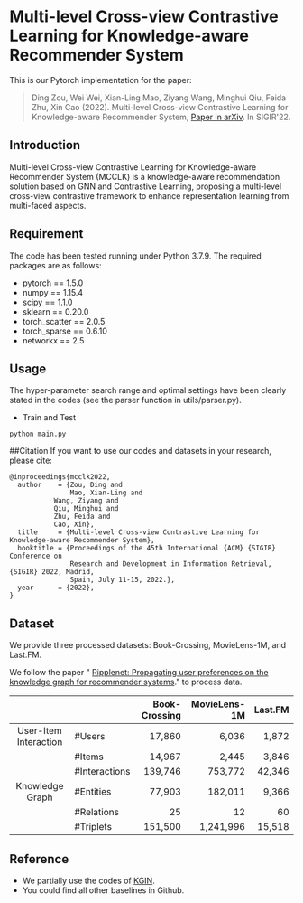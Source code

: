 # Multi-level Cross-view Contrastive Learning for Knowledge-aware Recommender System
This is our Pytorch implementation for the paper:
> Ding Zou, Wei Wei, Xian-Ling Mao, Ziyang Wang, Minghui Qiu, Feida Zhu, Xin Cao (2022). Multi-level Cross-view Contrastive Learning for Knowledge-aware Recommender System, [Paper in arXiv](https://arxiv.org/pdf/2204.08807.pdf). In SIGIR'22.


## Introduction
Multi-level Cross-view Contrastive Learning for Knowledge-aware Recommender System (MCCLK) is a knowledge-aware recommendation solution based on GNN and Contrastive Learning,
proposing a multi-level cross-view contrastive framework to enhance representation learning from multi-faced aspects.

## Requirement
The code has been tested running under Python 3.7.9. The required packages are as follows:
- pytorch == 1.5.0
- numpy == 1.15.4
- scipy == 1.1.0
- sklearn == 0.20.0
- torch_scatter == 2.0.5
- torch_sparse == 0.6.10
- networkx == 2.5

## Usage
The hyper-parameter search range and optimal settings have been clearly stated in the codes (see the parser function in utils/parser.py).
* Train and Test

```
python main.py 
```

##Citation
If you want to use our codes and datasets in your research, please cite:
```
@inproceedings{mcclk2022,
  author    = {Zou, Ding and
               Mao, Xian-Ling and
	       Wang, Ziyang and
	       Qiu, Minghui and
	       Zhu, Feida and
	       Cao, Xin},
  title     = {Multi-level Cross-view Contrastive Learning for Knowledge-aware Recommender System},
  booktitle = {Proceedings of the 45th International {ACM} {SIGIR} Conference on
               Research and Development in Information Retrieval, {SIGIR} 2022, Madrid,
               Spain, July 11-15, 2022.},
  year      = {2022},
}
```



## Dataset

We provide three processed datasets: Book-Crossing, MovieLens-1M, and Last.FM.

We follow the paper " [Ripplenet: Propagating user preferences on the knowledge
graph for recommender systems](https://github.com/hwwang55/RippleNet)." to process data.


|                       |               | Book-Crossing | MovieLens-1M | Last.FM |
| :-------------------: | :------------ | ----------:   | --------: | ---------: |
| User-Item Interaction | #Users        |      17,860   |    6,036  |      1,872 |
|                       | #Items        |      14,967   |    2,445  |      3,846 |
|                       | #Interactions |     139,746   |  753,772  |      42,346|
|    Knowledge Graph    | #Entities     |      77,903   |    182,011|      9,366 |
|                       | #Relations    |          25   |         12|         60 |
|                       | #Triplets     |   151,500     |  1,241,996|     15,518 |


## Reference 
- We partially use the codes of [KGIN](https://github.com/huangtinglin/Knowledge_Graph_based_Intent_Network).
- You could find all other baselines in Github.
